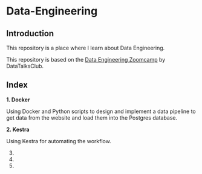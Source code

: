 # Data-Engineering

## Introduction

This repository is a place where I learn about Data Engineering.

This repository is based on the [Data Engineering Zoomcamp](https://github.com/DataTalksClub/data-engineering-zoomcamp) by DataTalksClub.

## Index

**1. Docker**

Using Docker and Python scripts to design and implement a data pipeline to get data from the website and load them into the Postgres database.

**2. Kestra**

Using Kestra for automating the workflow.

3. 

4.
  
5.  
